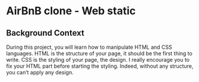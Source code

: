 # AirBnB clone - Web static

## Background Context

During this project, you will learn how to manipulate HTML and CSS
languages. HTML is the structure of your page, it should be the first
thing to write. CSS is the styling of your page, the design. I really
encourage you to fix your HTML part before starting the styling. Indeed,
without any structure, you can’t apply any design.
